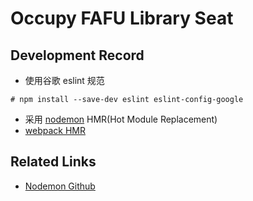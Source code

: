 # Occupy FAFU Library Seat

## Development Record

- 使用谷歌 eslint 规范

```shell
# npm install --save-dev eslint eslint-config-google
```

- 采用 [nodemon](https://zhuanlan.zhihu.com/p/96720675) HMR(Hot Module Replacement)
- [webpack HMR](https://www.jianshu.com/p/95f5f51e6fc7)

## Related Links

- [Nodemon Github](https://github.com/remy/nodemon/blob/master/doc/requireable.md)
